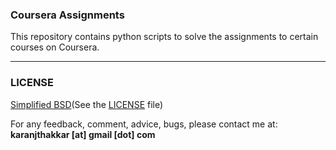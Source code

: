 ### Coursera Assignments

This repository contains python scripts to solve the assignments to certain courses on Coursera.

---

### LICENSE

[Simplified BSD](http://en.wikipedia.org/wiki/BSD_licenses#2-clause_license_.28.22Simplified_BSD_License.22_or_.22FreeBSD_License.22.29)(See the [LICENSE](https://github.com/karanjthakkar/Coursera-Assignments/blob/master/LICENSE) file)

For any feedback, comment, advice, bugs, please contact me at:
**karanjthakkar [at] gmail [dot] com**